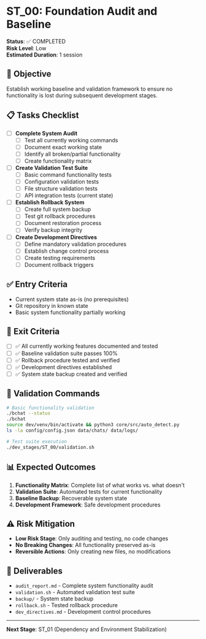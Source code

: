 # ST_00: Foundation Audit and Baseline

**Status**: ✅ COMPLETED  
**Risk Level**: Low  
**Estimated Duration**: 1 session  

## 🎯 **Objective**
Establish working baseline and validation framework to ensure no functionality is lost during subsequent development stages.

## 📋 **Tasks Checklist**

- [ ] **Complete System Audit**
  - [ ] Test all currently working commands
  - [ ] Document exact working state
  - [ ] Identify all broken/partial functionality
  - [ ] Create functionality matrix

- [ ] **Create Validation Test Suite**
  - [ ] Basic command functionality tests
  - [ ] Configuration validation tests  
  - [ ] File structure validation tests
  - [ ] API integration tests (current state)

- [ ] **Establish Rollback System**
  - [ ] Create full system backup
  - [ ] Test git rollback procedures
  - [ ] Document restoration process
  - [ ] Verify backup integrity

- [ ] **Create Development Directives**
  - [ ] Define mandatory validation procedures
  - [ ] Establish change control process
  - [ ] Create testing requirements
  - [ ] Document rollback triggers

## ✅ **Entry Criteria**
- Current system state as-is (no prerequisites)
- Git repository in known state
- Basic system functionality partially working

## 🎯 **Exit Criteria**
- [ ] ✅ All currently working features documented and tested
- [ ] ✅ Baseline validation suite passes 100%  
- [ ] ✅ Rollback procedure tested and verified
- [ ] ✅ Development directives established
- [ ] ✅ System state backup created and verified

## 🔧 **Validation Commands**
```bash
# Basic functionality validation
./bchat --status
./bchat
source dev/venv/bin/activate && python3 core/src/auto_detect.py
ls -la config/config.json data/chats/ data/logs/

# Test suite execution
./dev_stages/ST_00/validation.sh
```

## 📊 **Expected Outcomes**
1. **Functionality Matrix**: Complete list of what works vs. what doesn't
2. **Validation Suite**: Automated tests for current functionality
3. **Baseline Backup**: Recoverable system state
4. **Development Framework**: Safe development procedures

## ⚠️ **Risk Mitigation**
- **Low Risk Stage**: Only auditing and testing, no code changes
- **No Breaking Changes**: All functionality preserved as-is
- **Reversible Actions**: Only creating new files, no modifications

## 📁 **Deliverables**
- `audit_report.md` - Complete system functionality audit
- `validation.sh` - Automated validation test suite  
- `backup/` - System state backup
- `rollback.sh` - Tested rollback procedure
- `dev_directives.md` - Development control procedures

---
**Next Stage**: ST_01 (Dependency and Environment Stabilization)